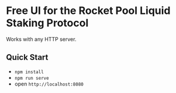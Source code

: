 # Free UI for the Rocket Pool Liquid Staking Protocol

Works with any HTTP server.

## Quick Start

- `npm install`
- `npm run serve`
- open `http://localhost:8080`
